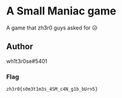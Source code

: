 # A Small Maniac game

A game that zh3r0 guys asked for 😥

## Author

wh1t3r0se#5401

### Flag
``zh3r0{s0m3t1m3s_4SM_c4N_g1b_bUrn5}``
